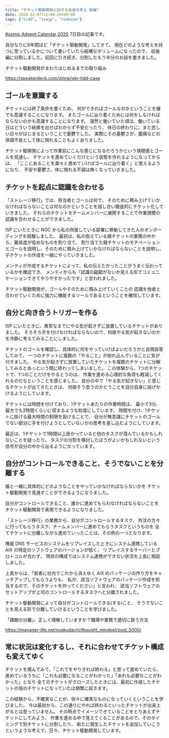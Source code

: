 ```yaml
---
title: "チケット駆動開発に対する自身の考え 後編"
date: 2020-12-07T12:09:29+09:00
tags: ["tidd", "ssmjp", "redmine"]
---
```


[#ssmjp Advent Calendar 2020](https://adventar.org/calendars/5210) 7日目の記事です。

自分なりに6年間ほど「チケット駆動開発」してきて、
現在どのような考えを持つに至っているかについて書いていたら結構なボリュームになったので、
前後編に分割しました。前回に引き続き、分割したもう半分のお話を書きました。

チケット駆動開発がまわりはじめるまでの取り組み

https://speakerdeck.com/zinrai/okr-tidd-case

## ゴールを意識する

チケットには終了条件を書くため、
何ができればゴールなのかということを嫌でも意識することになります。
またゴールに辿り着くためには何をしなければならないのかも意識することになります。
漫然と働いていた頃は、働いている日はどういう結果を出せばわからず不安だったり、
休日の終わりに、また苦しい日々がはじまるということで憂鬱でした。
実際にその憂鬱さが、腹痛などの体調不良として体に現れることもよくありました。

チケット駆開発によって作業前にこんな感じになるだろうかという規模感とゴールを見通し、
チケットを進めていくだけという状態を作れるようになってからは、
「ここにあることを粛々と進めていけばゴールに辿り着く」と思えるようになり、
不安や憂鬱さ、体に現れる不調は無くなっていきました。

## チケットを起点に認識を合わせる

「ストレージ移行」では、担当者とゴールは何で、
そのために積み上げていかなければならないことは何なのかということを話し合い徹底的にチケット化していきました。
それらのチケットをチームメンバーに展開することで作業規模の認識を合わせることができました。

ISP にいたときに NOC から私の所属している部署に移動してきた人のオンボーディングを経験しました。
最初は、私の抱えている親チケットの業務の中から、難易度が低めなものを割り当て、
割り当てた親チケットのモチベーションとゴールを説明し、そのために積み上げていかなければならないことを説明し、
子チケットの作成を一緒にやっていきました。

メンティが作成するチケットによって、私の伝えたかったことがうまく伝わっているかを確認でき、
メンティからも「認識の齟齬がないか見える形でコミュニケーションできてやりやすかったです」と言われました。

チケット駆動開発が、ゴールやそのために積み上げていくことの
認識を他者と合わせていくために強力に機能するツールであるということを確信しています。

## 自分と向き合うトリガーを作る

ISP にいたときに、異常なまでにやる気が起きずに放置しているチケットがありました。
そろそろ手を付けなければならないので、何故やる気が起きないのかを冷静に考えてみることにしました。

チケットのゴールを確認し、具体的に何をやっていけばよいだろうかと自問自答してみて、
一つのチケットに複数の「やること」が紛れ込んでいることに気が付きました。
やる気が起きずに放置していたチケットを複数のチケットに分解してみるとあっという間に終わってしまいました。
この体験から、1つのチケットで、1つのことだけをやるとうのは、
作業を進める心理的な負荷も軽減してくれるのだなということを感じました。
自分の中で「やる気が起きない」と感じるチケットが出てきたときは、
何故そう思うのかとうことを自分自身に投げかけるようにしています。

チケットには時間を付けており、1チケットあたりの作業時間は、
最小で3分、最大でも2時間くらいに収まるような粒度にしています。
時間を付け、1チケットに掛ける最大時間の制限を設けることで、
自分が無意識にチケットのゴールでない部分に手を付けようとしていないかの思考を差し込むようにしています。

最近は、1チケットで1時間以上掛かっていると他のタスクが潜んでいるかもしれないことを疑ったり、
タスクの分割を検討したほうがよいかもしれないという信号が自分の中から出るようになっています。

## 自分がコントロールできること、そうでないことを分離する

誰と一緒に具体的にどのようなことをやっていかなければならないかを
チケット駆動開発で見通すことができるようになりました。

自分がコントロールできること、誰かに進めてもらわなければならないことを
チケット駆動開発で表現できるようになりました。

「ストレージ移行」の業務から、自分がコントロールするタスク、
外注の方々に行ってもらうタスク、チームメンバーに進めてもらうタスクというものを
全てチケットに分離しながら進めていったことは、その例の一つとなります。

権威 DNS サービスのシステムをリプレイスしたときにシステム連携している
AIX の特定のソフトウェアのバージョンが低く、
リプレイスするサーバーとプロトコルが合わず、
現状の構成ではシステム連携ができない状況を上長に相談しました。

上長からは、「若者に社内でこれから消えゆく AIX のパッケージの作り方をキャッチアップしてもらうよりも、
私が、該当ソフトウェアのパッケージ作成を担当するので、そのチケットを作ってください」と言われ、
該当ソフトウェアのセットアップが上司のコントロールするタスクへと分離されました。

チケット駆動開発によって自分がコントロールできる(する)こと、
そうでないことを見える形で分離していけるということを学びました。

「課題の分離」、正しく理解していますか？職場や業務で適切に扱う方法

https://manager-life.net/oyakudachi/thought_mindset/post_5000/

## 常に状況は変化するし、それに合わせてチケット構成も変えてゆく

チケットを積んでみて、「これでをやりきれば終わる」と思って進めていたら、
進めているうちに「これも必要になることがわかった」「あれも必要なことがわかった」となり
全てのチケットがクローズしたときには、最初に作成したチケットの倍のチケットになっていたは頻繁に起きます。

この経験から、不確実なことが、徐々に確実なものになっていくということを学びました。
今は最初から、この通りにやれば終わるといったチケットが出来上がるとは思っていません。
その時点でイメージできていることをとりあえずチケットにしてみよう、
作業を進める中で見えてくることがあるので、そのタイミングで別チケットに分割したり、
新たに発生したチケットを追加していこうというような考えで、日々、チケット駆動開発しています。
